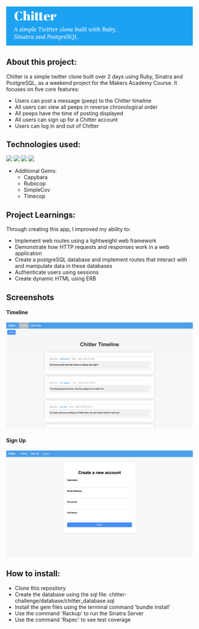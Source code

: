 ![Chitter](/public/Banner.png)

About this project:
-------

Chitter is a simple twitter clone built over 2 days using Ruby, Sinatra and PostgreSQL, as a weekend project for the Makers Academy Course. It focuses on five core features:

* Users can post a message (peep) to the Chitter timeline
* All users can view all peeps in reverse chronological order
* All peeps have the time of posting displayed
* All users can sign up for a Chitter account 
* Users can log in and out of Chitter

Technologies used:
-----
 <img height="20" src="https://img.shields.io/badge/-Ruby-CC342D?logo=Ruby&logoColor=white" /> <img height="20" src="https://img.shields.io/badge/-PostgreSQL-4169E1?logo=PostgreSQL&logoColor=white" />  <img height="20" src="https://img.shields.io/badge/-Sinatra-ffffff?logo=rubysinatra&logoColor=000000" /> <img height="20" src="https://img.shields.io/badge/-RSpec-CC342D?logo=Ruby&logoColor=white" />
 
* Additional Gems:
  * Capybara
  * Rubocop
  * SimpleCov
  * Timecop

Project Learnings:
-----

Through creating this app, I improved my ability to:

* Implement web routes using a lightweight web framework
* Demonstrate how HTTP requests and responses work in a web application
* Create a postgreSQL database and implement routes that interact with and manipulate data in these databases
* Authenticate users using sessions
* Create dynamic HTML using ERB

Screenshots 
------


#### Timeline
![Timeline](public/timeline.png)
#### Sign Up 
![Signup](public/Sign-up.png)

How to install:
------

* Clone this repository 
* Create the database using the sql file: chitter-challenge/database/chitter_database.sql
* Install the gem files using the terminal command 'bundle install' 
* Use the command 'Rackup' to run the Sinatra Server
* Use the command 'Rspec' to see test coverage 

